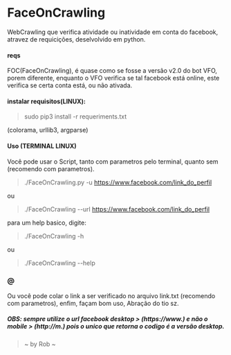 # FaceOnCrawling
WebCrawling que verifica atividade ou inatividade em conta do facebook, atravez de requicições, deselvolvido em python.


#### reqs
FOC(FaceOnCrawling), é quase como se fosse a versão v2.0 do bot VFO, porem diferente, enquanto o VFO verifica se tal facebook está online, este verifica se certa conta está, ou não ativada.


#### instalar requisitos(LINUX):
> sudo pip3 install -r requeriments.txt

(colorama, urllib3, argparse)

#### Uso (TERMINAL LINUX)
Você pode usar o Script, tanto com parametros pelo terminal, quanto sem (recomendo com parametros).
> ./FaceOnCrawling.py -u https://www.facebook.com/link_do_perfil

ou

> ./FaceOnCrawling --url https://www.facebook.com/link_do_perfil 

para um help basico, digite:

> ./FaceOnCrawling -h

ou

> ./FaceOnCrawling --help

### @
Ou você pode colar o link a ser verificado no arquivo link.txt (recomendo com parametros), enfim, façam bom uso, Abração do tio sz.

##### OBS: sempre utilize o url facebook desktop > (https://www.) e não o mobile > (http://m.) pois o unico que retorna o codigo é a versão desktop.


> ~ by Rob ~
